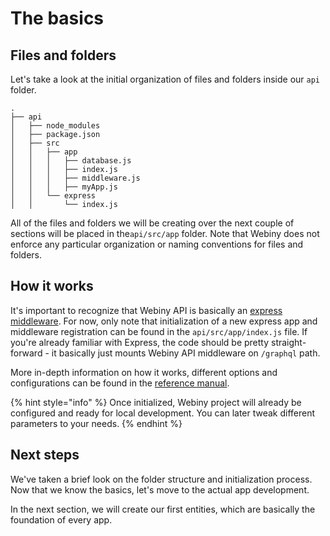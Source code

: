 # The basics

## Files and folders

Let's take a look at the initial organization of files and folders inside our `api` folder. 

```text
.
├── api
│   ├── node_modules
│   ├── package.json
│   ├── src
│   │   ├── app
│   │   │   ├── database.js
│   │   │   ├── index.js
│   │   │   ├── middleware.js
│   │   │   ├── myApp.js
│   │   └── express
│   │       └── index.js
```

All of the files and folders we will be creating over the next couple of sections will be placed in the`api/src/app` folder. Note that Webiny does not enforce any particular organization or naming conventions for files and folders.

## How it works

It's important to recognize that Webiny API is basically an [express middleware](https://expressjs.com/en/guide/using-middleware.html). For now, only note that initialization of a new express app and middleware registration can be found in the `api/src/app/index.js` file. If you're already familiar with Express, the code should be pretty straight-forward - it basically just mounts Webiny API middleware on `/graphql` path.

More in-depth information on how it works, different options and configurations can be found in the [reference manual](../../../reference-manual/webiny-api/).

{% hint style="info" %}
Once initialized, Webiny project will already be configured and ready for local development. You can later tweak different parameters to your needs.
{% endhint %}

## Next steps

We've taken a brief look on the folder structure and initialization process. Now that we know the basics, let's move to the actual app development. 

In the next section, we will create our first entities, which are basically the foundation of every app.

